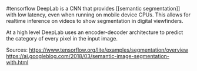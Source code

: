 #tensorflow DeepLab is a CNN that provides [[semantic segmentation]] with low latency, even when running on mobile device CPUs. This allows for realtime inference on videos to show segmentation in digital viewfinders. 

At a high level DeepLab uses an encoder-decoder architecture to predict the category of every pixel in the input image.

Sources:
https://www.tensorflow.org/lite/examples/segmentation/overview
https://ai.googleblog.com/2018/03/semantic-image-segmentation-with.html

